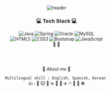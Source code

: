 <div align=center> 
  
![header](https://capsule-render.vercel.app/api?type=waving&height=240&text=Aina%20Joo%20&fontAlign=75&fontAlignY=40&color=gradient)

</div>

<div align=center>

  ### :computer: Tech Stack :computer: 
  ![Java](https://img.shields.io/badge/java-%23ED8B00.svg?style=for-the-badge&logo=java&logoColor=white)
  ![Spring](https://img.shields.io/badge/spring-%236DB33F.svg?style=for-the-badge&logo=spring&logoColor=white)
  ![Oracle](https://img.shields.io/badge/Oracle-F80000?style=for-the-badge&logo=oracle&logoColor=white) 
  ![MySQL](https://img.shields.io/badge/mysql-%2300f.svg?style=for-the-badge&logo=mysql&logoColor=white) <br>
  ![HTML5](https://img.shields.io/badge/html5-%23E34F26.svg?style=for-the-badge&logo=html5&logoColor=white)
  ![CSS3](https://img.shields.io/badge/css3-%231572B6.svg?style=for-the-badge&logo=css3&logoColor=white)
  ![Bootstrap](https://img.shields.io/badge/bootstrap-%23563D7C.svg?style=for-the-badge&logo=bootstrap&logoColor=white)
  ![JavaScript](https://img.shields.io/badge/javascript-%23323330.svg?style=for-the-badge&logo=javascript&logoColor=%23F7DF1E) <br>
   :memo: :snake:

</div>
<br>
<br>
<div align=center>

  :cherries: *About me* :cherries: <br>
  
  `Multilingual skill : English, Spanish, Korean `  <br>
   :thumbsup: : :dog: :cat: :paw_prints: :coffee: :sushi: :musical_keyboard: :airplane: :black_joker: :space_invader: :tennis: :soccer:
  
</div>

<!--


### Hi there 👋

**Aina-J/Aina-J** is a ✨ _special_ ✨ repository because its `README.md` (this file) appears on your GitHub profile.

Here are some ideas to get you started:

- 🔭 I’m currently working on ...
- 🌱 I’m currently learning ... 
- 👯 I’m looking to collaborate on ...
- 🤔 I’m looking for help with ...
- 💬 Ask me about ...
- 📫 How to reach me: ...
- 😄 Pronouns: ...
- ⚡ Fun fact: ...
-->
